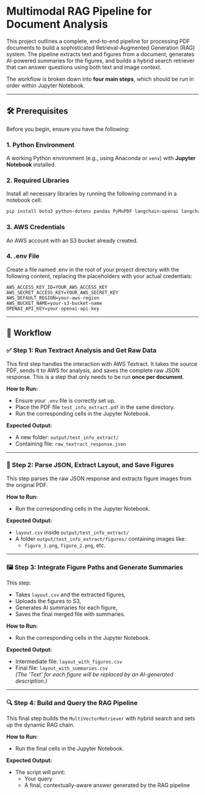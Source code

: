 # Multimodal RAG Pipeline for Document Analysis

This project outlines a complete, end-to-end pipeline for processing PDF documents to build a sophisticated Retrieval-Augmented Generation (RAG) system. The pipeline extracts text and figures from a document, generates AI-powered summaries for the figures, and builds a hybrid search retriever that can answer questions using both text and image context.

The workflow is broken down into **four main steps**, which should be run in order within Jupyter Notebook.

---

## 🛠️ Prerequisites

Before you begin, ensure you have the following:

### 1. Python Environment
A working Python environment (e.g., using Anaconda or `venv`) with **Jupyter Notebook** installed.

### 2. Required Libraries
Install all necessary libraries by running the following command in a notebook cell:

```bash
pip install boto3 python-dotenv pandas PyMuPDF langchain-openai langchain langchain-community chromadb rank_bm25
```

### 3. AWS Credentials
An AWS account with an S3 bucket already created.

### 4. .env File
Create a file named .env in the root of your project directory with the following content, replacing the placeholders with your actual credentials:

```env
AWS_ACCESS_KEY_ID=YOUR_AWS_ACCESS_KEY
AWS_SECRET_ACCESS_KEY=YOUR_AWS_SECRET_KEY
AWS_DEFAULT_REGION=your-aws-region
AWS_BUCKET_NAME=your-s3-bucket-name
OPENAI_API_KEY=your-openai-api-key
```

---

## 🚀 Workflow

### ✅ Step 1: Run Textract Analysis and Get Raw Data

This first step handles the interaction with AWS Textract. It takes the source PDF, sends it to AWS for analysis, and saves the complete raw JSON response. This is a step that only needs to be run **once per document**.

**How to Run:**
- Ensure your `.env` file is correctly set up.
- Place the PDF file `test_info_extract.pdf` in the same directory.
- Run the corresponding cells in the Jupyter Notebook.

**Expected Output:**
- A new folder: `output/test_info_extract/`
- Containing file: `raw_textract_response.json`

---

### 🧱 Step 2: Parse JSON, Extract Layout, and Save Figures

This step parses the raw JSON response and extracts figure images from the original PDF.

**How to Run:**
- Run the corresponding cells in the Jupyter Notebook.

**Expected Output:**
- `layout.csv` inside `output/test_info_extract/`
- A folder `output/test_info_extract/figures/` containing images like:
  - `figure_1.png`, `figure_2.png`, etc.

---

### 🖼️ Step 3: Integrate Figure Paths and Generate Summaries

This step:
- Takes `layout.csv` and the extracted figures,
- Uploads the figures to S3,
- Generates AI summaries for each figure,
- Saves the final merged file with summaries.

**How to Run:**
- Run the corresponding cells in the Jupyter Notebook.

**Expected Output:**
- Intermediate file: `layout_with_figures.csv`
- Final file: `layout_with_summaries.csv`  
  *(The 'Text' for each figure will be replaced by an AI-generated description.)*

---

### 🔍 Step 4: Build and Query the RAG Pipeline

This final step builds the `MultiVectorRetriever` with hybrid search and sets up the dynamic RAG chain.

**How to Run:**
- Run the final cells in the Jupyter Notebook.

**Expected Output:**
- The script will print:
  - Your query
  - A final, contextually-aware answer generated by the RAG pipeline
